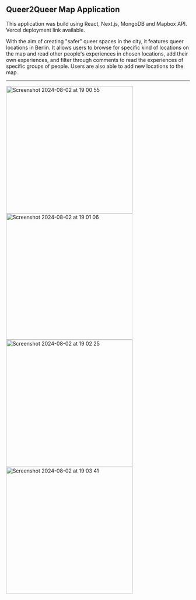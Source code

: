 ## Queer2Queer Map Application

This application was build using React, Next.js, MongoDB and Mapbox API. Vercel deployment link available. 

With the aim of creating "safer" queer spaces in the city, it features queer locations in Berlin. It allows users to browse for specific kind of locations on the map and read other people's experiences in chosen locations, add their own experiences, and filter through comments to read the experiences of specific groups of people. Users are also able to add new locations to the map. 

---

<img width="348" alt="Screenshot 2024-08-02 at 19 00 55" src="https://github.com/user-attachments/assets/7cbaf006-83f6-4d64-808c-988b5d651064">
<img width="346" alt="Screenshot 2024-08-02 at 19 01 06" src="https://github.com/user-attachments/assets/c81207b0-f9de-4bb5-b1e8-c02dd2acffdc">
<img width="348" alt="Screenshot 2024-08-02 at 19 02 25" src="https://github.com/user-attachments/assets/319c5ef6-32b0-49b8-bf1a-8b0c6c772fcf">
<img width="347" alt="Screenshot 2024-08-02 at 19 03 41" src="https://github.com/user-attachments/assets/6695fa88-53fe-462f-a10f-b1c5646d7d03">
